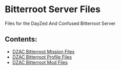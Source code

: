 <!-- ======================================== template-index.md Start ======================================== -->


<!-- ------------------------------ Intro Start ------------------------------ -->

# Bitterroot Server Files

Files for the DayZed And Confused Bitterroot Server

<!-- ------------------------------ Intro End ------------------------------ -->


<!-- ------------------------------ Overview Start ------------------------------ -->

## Contents: 

- [DZAC Bitterroot Mission Files](https://github.com/DayZedAndConfused762/DayZedAndConfusedServer/tree/main/Bitterroot/regular.namalsk)
- [DZAC Bitterroot Profile Files](https://github.com/DayZedAndConfused762/DayZedAndConfusedServer/tree/main/Bitterroot/profiles)
- [DZAC Bitterroot Mod Files](https://github.com/DayZedAndConfused762/DayZedAndConfusedServer/tree/main/Bitterroot/Mod%20Files)

<!-- ------------------------------ Overview End ------------------------------ -->


<!-- ------------------------------ Section Start ------------------------------ 

## Section name

* [File Name](template-index.md) Description of file
* [File Name](template-index.md) Description of file

- ------------------------------ Section End ------------------------------ -->


<!-- ------------------------------ Outro Start ------------------------------ -->

<!-- ------------------------------ Outro End ------------------------------ -->


<!-- ======================================== template-index.md Start ======================================== -->

